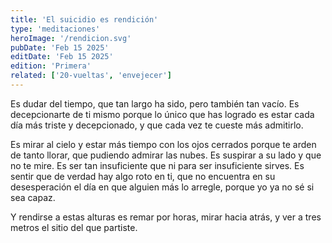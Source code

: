 ```yaml
---
title: 'El suicidio es rendición'
type: 'meditaciones'
heroImage: '/rendicion.svg'
pubDate: 'Feb 15 2025'
editDate: 'Feb 15 2025'
edition: 'Primera'
related: ['20-vueltas', 'envejecer']
---
```


Es dudar del tiempo, que tan largo ha sido, pero también tan vacío. Es decepcionarte de ti mismo porque lo único que has logrado es estar cada día más triste y decepcionado, y que cada vez te cueste más admitirlo.

Es mirar al cielo y estar más tiempo con los ojos cerrados porque te arden de tanto llorar, que pudiendo admirar las nubes. Es suspirar a su lado y que no te mire. Es ser tan insuficiente que ni para ser insuficiente sirves. Es sentir que de verdad hay algo roto en ti, que no encuentra en su desesperación el día en que alguien más lo arregle, porque yo ya no sé si sea capaz.

Y rendirse a estas alturas es remar por horas, mirar hacia atrás, y ver a tres metros el sitio del que partiste.
